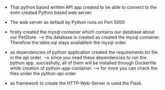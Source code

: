 * That python based written API app created to be able to connect to the even created Python based web server.

* The web server as default by Python runs on Port 5000

* firstly created the mysql container which contains our database about our PetStore.
 --> the database is created as created the mysql container. Therefore the table.sql stays availablein the mysql order.

* as dependencies of python application created the requirements.txt file in the api order.
 --> since you need these dependencies to run the python app. succesfully, all of them will be installed through Dockerfile while creation of python-app-container.
 --> for more you can check the files under the python-api order

* as framework to create the HTTP-Web-Server is used the Flask. 

